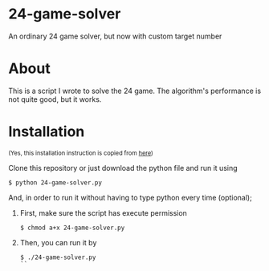# 24-game-solver
An ordinary 24 game solver, but now with custom target number

# About
This is a script I wrote to solve the 24 game. The algorithm's performance is not quite good, but it works.

# Installation
<sup>(Yes, this installation instruction is copied from [here](https://github.com/voidweaver/item-ranker/blob/master/README.md))</sup>

Clone this repository or just download the python file and run it using
```
$ python 24-game-solver.py
```
And, in order to run it without having to type python every time (optional);

1. First, make sure the script has execute permission
   ```
   $ chmod a+x 24-game-solver.py
   ```
2. Then, you can run it by
   ```
   $ ./24-game-solver.py
   ``
